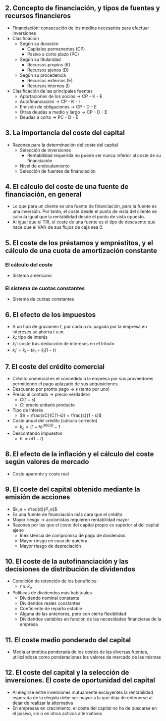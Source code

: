 ## 2. Concepto de financiación, y tipos de fuentes y recursos financieros
- Financiación: consecución de los medios necesarios para efectuar inversiones
- Clasificación
	- Según su duración
		- Capitales permanentes (CP)
		- Pasivo a corto plazo (PC)
	- Según su titularidad
		- Recursos propios (K)
		- Recursos ajenos (D)
	- Según su procedencia
		- Recursos externos (E)
		- Recursos internos (I)
- Clasificación de las principales fuentes
	- Aportaciones de los socios -> CP - K - E
	- Autofinanciación -> CP - K - I
	- Emisión de obligaciones -> CP - D - E
	- Otras deudas a medio y largo -> CP - D - E
	- Deudas a corto -> PC - D - E
## 3. La importancia del coste del capital
- Razones para la determinación del coste del capital
	- Selección de inversiones
		- Rentabilidad requerida no puede ser nunca inferior al coste de su financiación
	- Nivel de endeudamiento
	- Selección de fuentes de financiación
## 4. El cálculo del coste de una fuente de financiación, en general
- Lo que para un cliente es una fuente de financiación, para la fuente es una inversión. Por tanto, el coste desde el punto de vista del cliente se calcula igual que la rentabilidad desde el punto de vista opuesto.
- Al igual que el TIR, el coste de una fuente es el tipo de descuento que hace que el VAN de sus flujos de caja sea 0.
## 5. El coste de los préstamos y empréstitos, y el cálculo de una cuota de amortización constante
### El cálculo del coste
- Sistema americano
### El sistema de cuotas constantes
- Sistema de cuotas constantes
## 6. El efecto de los impuestos
- A un tipo de gravamen $t$, por cada u.m. pagada por la empresa en intereses se ahorra $t$ u.m.
- $k_i$: tipo de interés
- $k_i'$: coste tras deducción de intereses en el tributo
- $k_i' = k_i - tk_i = k_i (1 - t)$
## 7. El coste del crédito comercial
- Crédito comercial es el concedido a la empresa por sus proveedores permitiendo el pago aplazado de sus adquisiciones.
- Descuento por pronto pago -> $s$ (tanto por uno)
- Precio al contado -> precio verdadero
	- $C(1-s)$
	- $C$: precio unitario producto
- Tipo de interés
	- $h = \frac{sC}{C(1-s)} = \frac{s}{1 - s}$
- Coste anual del crédito (cálculo correcto)
	- $k_c = (1 + h)^{360 / D} - 1$
- Descontando impuestos
	- $h' = h (1 - t)$
## 8. El efecto de la inflación y el cálculo del coste según valores de mercado
- Coste aparente y coste real
## 9. El coste del capital obtenido mediante la emisión de acciones
- $k_e = \frac{d}{P_e}$
- Es una fuente de financiación más cara que el crédito
- Mayor riesgo -> accionistas requieren rentabilidad mayor
- Razones por las que el coste del capital propio es superior al del capital ajeno
	- Inexistencia de compromiso de pago de dividendos
	- Mayor riesgo en caso de quiebra
	- Mayor riesgo de depreciación
## 10. El coste de la autofinanciación y las decisiones de distribución de dividendos
- Condición de retención de los beneficios: 
	- $r \geq k_e$ 
- Políticas de dividendos más habituales
	- Dividendo nominal constante
	- Dividendos reales constantes
	- Coeficiente de reparto estable
	- Alguna de las anteriores, pero con cierta flexibilidad
	- Dividendos variables en función de las necesidades financieras de la empresa
## 11. El coste medio ponderado del capital
- Media aritmética ponderada de los costes de las diversas fuentes, utilizándose como ponderaciones los valores de mercado de las mismas
## 12. El coste del capital y la selección de inversiones. El coste de oportunidad del capital
- Al elegirse entre inversiones mutuamente excluyentes la rentabilidad esperada de la elegida debe ser mayor a la que deja de obtenerse al dejar de realizar la alternativa
- En empresas en crecimiento, el coste del capital no ha de buscarse en el pasivo, sin o en otros activos alternativos